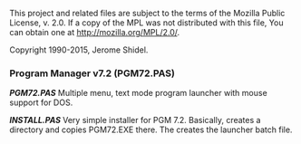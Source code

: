 This project and related files are subject to the terms of the Mozilla Public License, 
v. 2.0. If a copy of the MPL was not distributed with this file, You can obtain one at 
http://mozilla.org/MPL/2.0/.

Copyright 1990-2015, Jerome Shidel.

### Program Manager v7.2 (PGM72.PAS)

**_PGM72.PAS_** Multiple menu, text mode program launcher with mouse support for DOS. 

**_INSTALL.PAS_** Very simple installer for PGM 7.2. Basically, creates a directory and
copies PGM72.EXE there. The creates the launcher batch file. 

